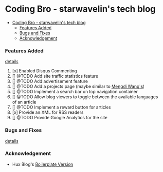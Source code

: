 # Coding Bro - starwavelin's tech blog

- [Coding Bro - starwavelin's tech blog](#coding-bro---starwavelins-tech-blog)
    - [Features Added](#features-added)
    - [Bugs and Fixes](#bugs-and-fixes)
    - [Acknowledgement](#acknowledgement)

### Features Added
[details](http://starwavelin.io/2019/05/24/feature-adding-on-my-blog/)
1. [x] Enabled Disqus Commenting
2. [] @TODO Add site traffic statistics feature
3. [] @TODO Add advertisement feature
4. [] @TODO Add a projects page (maybe similar to [Mengdi Wang's](https://www.iammengdiwang.com/project.html))
5. [] @TODO Implement a search bar on top navigation container
6. [] @TODO Allow blog viewers to toggle between the available languages of an article
7. [] @TODO Implement a reward button for articles
8. [x] Provide an XML for RSS readers
9. [] @TODO Provide Google Analytics for the site


### Bugs and Fixes
[details](http://starwavelin.io/2018/05/24/bug-fixes-on-my-blog/)

### Acknowledgement
- Hux Blog's [Boilerplate Version](https://github.com/Huxpro/huxblog-boilerplate)
